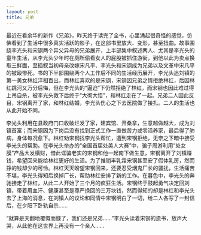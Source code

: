 ```yaml
---
layout: post
title: 兄弟
---
```




[](http://www.francaisblog.com../images/xiongdi1.jpg)

最近在看余华的新作《兄弟》，昨天终于读完了全书，心里涌起很奇怪的感觉，仿佛看到了生活中很多真实活跃的影子，在这部书里放大、变形，甚至扭曲。故事围绕李光头和宋钢两个异父异母的兄弟展开，上半部集中叙述两人、尤其是李光头的童年生活，从李光头少年时在厕所偷看女人的屁股被抓住游街，到他以此为卖点换取三鲜面，至插叙当初母亲改嫁宋凡平、李光头和宋钢成为兄弟以及文革中宋凡平的被殴惨死。书的下半部围绕两个人工作后不同的生活经历展开，李光头追刘镇的第一美女林红洋相百出，而林红喜欢的是宋钢，宋钢因兄弟之情拒绝林红，后因林红跳河又万分后悔，但在李光头的“逼迫”下仍然拒绝了林红，而宋钢也因此难过得上吊自杀，被李光头救下后终于“大彻大悟”，和林红走在了一起。兄弟二人因此反目，宋钢离开了家，和林红结婚，李光头伤心之下去医院做了接扎。二人的生活也从此开始不同。

李光头利用在县政府门口收破烂发了家，建宾馆、开桑拿，生意越做越大，成为刘镇首富；而宋钢因为下岗后没有找到正式工作一直做苦力或零活养家，最后得了肺病，身体每况愈下。林红劝宋钢找李光头帮忙，遭到宋钢拒绝，无奈之下暗中接受李光头的帮助。在李光头举办的“全国首届处美人大赛”中，骗子周游利用“处女膜”产品大发横财，借此诓骗老实的宋钢和他一起南下做生意，宋钢离开了刘镇赚钱，希望回来能给林红更好的生活。为了推销丰乳霜宋钢甚至安了假体乳房，然而挣的钱却少的可怜。林红天天盼望宋钢回来，还要忍受烟鬼厂长的骚扰，生活痛苦不堪，李光头得知后换掉厂长，帮助林红安排了新的工作。在暮色中，李光头的奔驰接走了林红，从此二人开始了三个月的疯狂生活。宋钢终于鼓起勇气决定回刘镇，带着用血汗、健康甚至是尊严换回的三万块钱，然而得知的却是林红和李光头去了上海的消息，在刘镇人的议论和同情中宋钢明白了一切，给二人各写了一封信后，在夕阳下卧轨自杀……

“就算是天翻地覆慨而慷了，我们还是兄弟……”李光头读着宋钢的遗书，放声大哭，从此他在这世界上再没有一个亲人…… 
